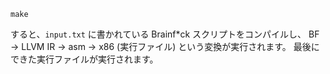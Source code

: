 ```
make
```
すると、`input.txt` に書かれている Brainf*ck スクリプトをコンパイルし、 BF -> LLVM IR -> asm -> x86 (実行ファイル) という変換が実行されます。
最後にできた実行ファイルが実行されます。